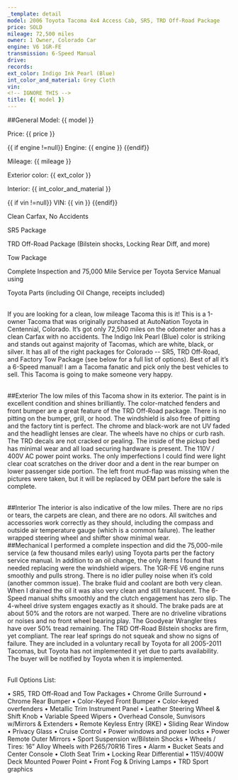 ```yaml
---
_template: detail
model: 2006 Toyota Tacoma 4x4 Access Cab, SR5, TRD Off-Road Package
price: SOLD
mileage: 72,500 miles
owner: 1 Owner, Colorado Car
engine: V6 1GR-FE
transmission: 6-Speed Manual
drive: 
records: 
ext_color: Indigo Ink Pearl (Blue)
int_color_and_material: Grey Cloth
vin: 
<!-- IGNORE THIS -->
title: {{ model }}
---
```

<!-- IGNORE THIS SECTION -->
##General
Model: {{ model }}

Price: {{ price }}

{{ if engine !=null}} Engine: {{ engine }} {{endif}}

Mileage: {{ mileage }}


Exterior color: {{ ext_color }}


Interior: {{ int_color_and_material }}


{{ if vin !=null}} VIN: {{ vin }} {{endif}}

<!-- Enter additional highlights, each separated by 2 line breaks-->
Clean Carfax, No Accidents

SR5 Package

TRD Off-Road Package (Bilstein shocks, Locking Rear Diff, and more)

Tow Package

Complete Inspection and 75,000 Mile Service per Toyota Service Manual using 

Toyota Parts (including Oil Change, receipts included)

<br>
<!-- <br><br> between each section-->
If you are looking for a clean, low mileage Tacoma this is it! This is a 1-owner Tacoma that was originally purchased at AutoNation Toyota in Centennial, Colorado. It’s got only 72,500 miles on the odometer and has a clean Carfax with no accidents. The Indigo Ink Pearl (Blue) color is striking and stands out against majority of Tacomas, which are white, black, or silver. It has all of the right packages for Colorado -- SR5, TRD Off-Road, and Factory Tow Package (see below for a full list of options). Best of all it’s a 6-Speed manual! I am a Tacoma fanatic and pick only the best vehicles to sell. This Tacoma is going to make someone very happy. 
<br><br>

##Exterior
The low miles of this Tacoma show in its exterior. The paint is in excellent condition and shines brilliantly. The color-matched fenders and front bumper are a great feature of the TRD Off-Road package. There is no pitting on the bumper, grill, or hood. The windshield is also free of pitting and the factory tint is perfect. The chrome and black-work are not UV faded and the headlight lenses are clear. The wheels have no chips or curb rash. The TRD decals are not cracked or pealing. The inside of the pickup bed has minimal wear and all load securing hardware is present. The 110V / 400V AC power point works. The only imperfections I could find were light clear coat scratches on the driver door and a dent in the rear bumper on lower passenger side portion. The left front mud-flap was missing when the pictures were taken, but it will be replaced by OEM part before the sale is complete.

<br>
##Interior
The interior is also indicative of the low miles. There are no rips or tears, the carpets are clean, and there are no odors. All switches and accessories work correctly as they should, including the compass and outside air temperature gauge (which is a common failure). The leather wrapped steering wheel and shifter show minimal wear.

<br>
##Mechanical
I performed a complete inspection and did the 75,000-mile service (a few thousand miles early) using Toyota parts per the factory service manual. In addition to an oil change, the only items I found that needed replacing were the windshield wipers. The 1GR-FE V6 engine runs smoothly and pulls strong. There is no idler pulley noise when it’s cold (another common issue). The brake fluid and coolant are both very clean. When I drained the oil it was also very clean and still translucent. The 6-Speed manual shifts smoothly and the clutch engagement has zero slip. The 4-wheel drive system engages exactly as it should. The brake pads are at about 50% and the rotors are not warped. There are no driveline vibrations or noises and no front wheel bearing play. The Goodyear Wrangler tires have over 50% tread remaining. The TRD Off-Road Bilstein shocks are firm, yet compliant. The rear leaf springs do not squeak and show no signs of failure. They are included in a voluntary recall by Toyota for all 2005-2011 Tacomas, but Toyota has not implemented it yet due to parts availability. The buyer will be notified by Toyota when it is implemented.
<br><br>

Full Options List: 

• SR5, TRD Off-Road and Tow Packages 
• Chrome Grille Surround 
• Chrome Rear Bumper 
• Color-Keyed Front Bumper 
• Color-keyed overfenders
• Metallic Trim Instrument Panel 
• Leather Steering Wheel & Shift Knob 
• Variable Speed Wipers 
• Overhead Console, Sunvisors w/Mirrors & Extenders 
• Remote Keyless Entry (RKE) 
• Sliding Rear Window 
• Privacy Glass 
• Cruise Control 
• Power windows and power locks
• Power Remote Outer Mirrors 
• Sport Suspension w/Bilstein Shocks 
• Wheels / Tires: 16” Alloy Wheels with P265/70R16 Tires
• Alarm
• Bucket Seats and Center Console
• Cloth Seat Trim 
• Locking Rear Differential 
• 115V/400W Deck Mounted Power Point 
• Front Fog & Driving Lamps 
• TRD Sport graphics
